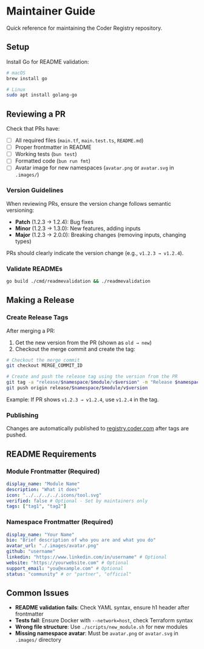 # Maintainer Guide

Quick reference for maintaining the Coder Registry repository.

## Setup

Install Go for README validation:

```bash
# macOS
brew install go

# Linux
sudo apt install golang-go
```

## Reviewing a PR

Check that PRs have:

- [ ] All required files (`main.tf`, `main.test.ts`, `README.md`)
- [ ] Proper frontmatter in README
- [ ] Working tests (`bun test`)
- [ ] Formatted code (`bun run fmt`)
- [ ] Avatar image for new namespaces (`avatar.png` or `avatar.svg` in `.images/`)

### Version Guidelines

When reviewing PRs, ensure the version change follows semantic versioning:

- **Patch** (1.2.3 → 1.2.4): Bug fixes
- **Minor** (1.2.3 → 1.3.0): New features, adding inputs
- **Major** (1.2.3 → 2.0.0): Breaking changes (removing inputs, changing types)

PRs should clearly indicate the version change (e.g., `v1.2.3 → v1.2.4`).

### Validate READMEs

```bash
go build ./cmd/readmevalidation && ./readmevalidation
```

## Making a Release

### Create Release Tags

After merging a PR:

1. Get the new version from the PR (shown as `old → new`)
2. Checkout the merge commit and create the tag:

```bash
# Checkout the merge commit
git checkout MERGE_COMMIT_ID

# Create and push the release tag using the version from the PR
git tag -a "release/$namespace/$module/v$version" -m "Release $namespace/$module v$version"
git push origin release/$namespace/$module/v$version
```

Example: If PR shows `v1.2.3 → v1.2.4`, use `v1.2.4` in the tag.

### Publishing

Changes are automatically published to [registry.coder.com](https://registry.coder.com) after tags are pushed.

## README Requirements

### Module Frontmatter (Required)

```yaml
display_name: "Module Name"
description: "What it does"
icon: "../../../../.icons/tool.svg"
verified: false # Optional - Set by maintainers only
tags: ["tag1", "tag2"]
```

### Namespace Frontmatter (Required)

```yaml
display_name: "Your Name"
bio: "Brief description of who you are and what you do"
avatar_url: "./.images/avatar.png"
github: "username"
linkedin: "https://www.linkedin.com/in/username" # Optional
website: "https://yourwebsite.com" # Optional
support_email: "you@example.com" # Optional
status: "community" # or "partner", "official"
```

## Common Issues

- **README validation fails**: Check YAML syntax, ensure h1 header after frontmatter
- **Tests fail**: Ensure Docker with `--network=host`, check Terraform syntax
- **Wrong file structure**: Use `./scripts/new_module.sh` for new modules
- **Missing namespace avatar**: Must be `avatar.png` or `avatar.svg` in `.images/` directory

